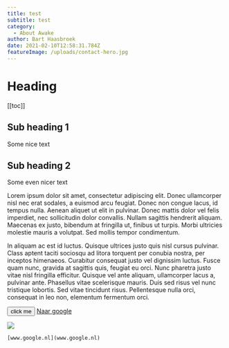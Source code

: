 ```yaml
---
title: test
subtitle: test
category:
  - About Awake
author: Bart Haasbroek
date: 2021-02-10T12:58:31.784Z
featureImage: /uploads/contact-hero.jpg
---
```

# Heading

[[toc]]

## Sub heading 1

Some nice text

## Sub heading 2

Some even nicer text

Lorem ipsum dolor sit amet, consectetur adipiscing elit. Donec ullamcorper nisl nec erat sodales, a euismod arcu feugiat. Donec non congue lacus, id tempus nulla. Aenean aliquet ut elit in pulvinar. Donec mattis dolor vel felis imperdiet, nec sollicitudin dolor convallis. Nullam sagittis hendrerit aliquam. Maecenas ex justo, bibendum at fringilla ut, finibus ut turpis. Morbi ultricies molestie mauris a volutpat. Sed mollis tempor condimentum.

In aliquam ac est id luctus. Quisque ultrices justo quis nisl cursus pulvinar. Class aptent taciti sociosqu ad litora torquent per conubia nostra, per inceptos himenaeos. Curabitur consequat justo vel dignissim luctus. Fusce quam nunc, gravida at sagittis quis, feugiat eu orci. Nunc pharetra justo vitae nisl fringilla efficitur. Quisque vel ante aliquam, ullamcorper lacus a, pulvinar ante. Phasellus vitae scelerisque mauris. Duis sed risus vel nunc tristique lobortis. Sed vitae tincidunt risus. Pellentesque nulla orci, consequat in leo non, elementum fermentum orci.

<button>click me</button>
<a href="https://www.google.nl">Naar google</a>


![](/uploads/contact-person.jpg)

``[www.google.nl](www.google.nl)``